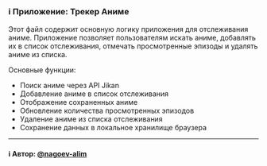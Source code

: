 ### ℹ️ Приложение: Трекер Аниме

Этот файл содержит основную логику приложения для отслеживания аниме.
Приложение позволяет пользователям искать аниме, добавлять их в список отслеживания,
отмечать просмотренные эпизоды и удалять аниме из списка.

Основные функции:
- Поиск аниме через API Jikan
- Добавление аниме в список отслеживания
- Отображение сохраненных аниме
- Обновление количества просмотренных эпизодов
- Удаление аниме из списка отслеживания
- Сохранение данных в локальное хранилище браузера

-----
#### ℹ️ Автор: [@nagoev-alim](https://github.com/nagoev-alim)

